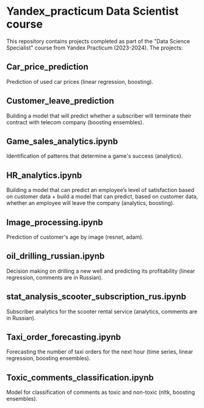 # Yandex_practicum Data Scientist course

This repository contains projects completed as part of the "Data Science Specialist" course from Yandex Practicum (2023-2024). The projects: 

## Car_price_prediction
Prediction of used car prices (linear regression, boosting).

## Customer_leave_prediction
Building a model that will predict whether a subscriber will terminate their contract with telecom company (boosting ensembles).

## Game_sales_analytics.ipynb
Identification of patterns that determine a game's success (analytics).

## HR_analytics.ipynb
Building a model that can predict an employee’s level of satisfaction based on customer data + build a model that can predict, based on customer data, whether an employee will leave the company (analytics, boosting).

## Image_processing.ipynb
Prediction of customer's age by image (resnet, adam).

## oil_drilling_russian.ipynb
Decision making on drilling a new well and predicting its profitability (linear regression, comments are in Russian).

## stat_analysis_scooter_subscription_rus.ipynb
Subscriber analytics for the scooter rental service (analytics, comments are in Russian).

## Taxi_order_forecasting.ipynb
Forecasting the number of taxi orders for the next hour (time series, linear regression, boosting ensembles).

## Toxic_comments_classification.ipynb
Model for classification of comments as toxic and non-toxic (nltk, boosting ensembles). 
